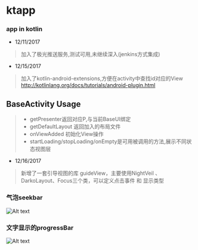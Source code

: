 # ktapp

### app in kotlin

* 12/11/2017
>加入了极光推送服务,测试可用,未继续深入(jenkins方式集成)

* 12/15/2017
>加入了kotlin-android-extensions,方便在activity中查找id对应的View
http://kotlinlang.org/docs/tutorials/android-plugin.html

## BaseActivity Usage
> * getPresenter返回对应P,与当前BaseUI绑定
> * getDefaultLayout 返回加入的布局文件
> * onViewAdded 初始化View操作
> * startLoading/stopLoading/onEmpty是可用被调用的方法,展示不同状态视图层

* 12/16/2017
>新增了一套引导视图的库 guideView，主要使用NightVeil 、 DarkoLayout、Focus三个类，可以定义点击事件 和 显示类型

### 气泡seekbar

![Alt text](https://github.com/apm29/zsktapp/blob/master/pictures/yjwgif.gif?raw=false)

### 文字显示的progressBar

![Alt text](https://github.com/apm29/zsktapp/blob/master/pictures/increasedProgressBar.gif?raw=false)
